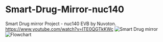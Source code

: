 # Smart-Drug-Mirror-nuc140
Smart Drug mirror Project - nuc140 EVB by Nuvoton. 
https://www.youtube.com/watch?v=ITE0QGTkKWc
![Smart Drug mirror](https://user-images.githubusercontent.com/50461594/174140080-33c9f042-7a08-4c21-a1d4-8e71c0c52758.png)
![Flowchart](https://user-images.githubusercontent.com/50461594/174141326-aab1629f-1bea-408f-87eb-877ebce00c96.jpg)
